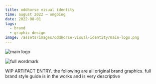 ```yaml
---
title: oddhorse visual identity
time: august 2022 – ongoing
date: 2022-08-01
tags:
  - brand
  - graphic design
image: /assets/images/oddhorse-visual-identity/main-logo.png
---
```


![main logo](/assets/images/oddhorse-visual-identity/main-logo.png "main logo")

![full wordmark](/assets/images/oddhorse-visual-identity/full-wordmark.png "full wordmark")

WIP ARTIFACT ENTRY. the following are all original brand graphics. full brand style guide is in the works and is very descriptive
